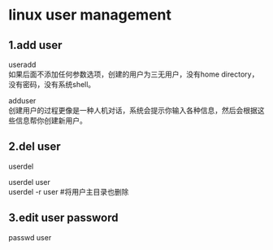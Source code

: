 # linux user management     
    
## 1.add user    
useradd     
如果后面不添加任何参数选项，创建的用户为三无用户，没有home directory，没有密码，没有系统shell。    
    
adduser    
创建用户的过程更像是一种人机对话，系统会提示你输入各种信息，然后会根据这些信息帮你创建新用户。    
    
## 2.del user    
userdel    
    
userdel user    
userdel -r user  #将用户主目录也删除     
    
    
## 3.edit user password    
passwd  user    
